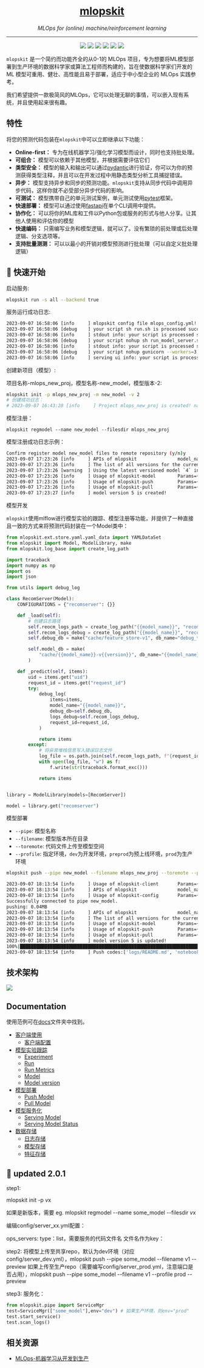 <h1 align="center"><a href="https://github.com/leepand/open-mlops">mlopskit</a></h1>
<p align="center">
  <em>MLOps for (online) machine/reinforcement learning</em>
</p>

---

<p align="center">
  <a href="https://github.com/leepand/mini-mlops"><img src="https://img.shields.io/github/license/leepand/mini-mlops" /></a>
  <a href="https://github.com/leepand/mini-mlops"><img src="https://img.shields.io/github/issues/leepand/mini-mlops" /></a>
   <a href="https://github.com/leepand/mini-mlops"><img src="https://img.shields.io/github/watchers/leepand/mini-mlops" /></a> 
  <a href="https://github.com/leepand/mini-mlops"><img src="https://img.shields.io/github/forks/leepand/mini-mlops" /></a>    
   <a href="https://github.com/leepand/mini-mlops"><img src="https://img.shields.io/github/stars/leepand/mini-mlops" /></a>   
   <a href="https://github.com/leepand/mini-mlops"><img src="https://img.shields.io/github/commit-activity/m/leepand/mini-mlops" /></a>   
   
</p>

`mlopskit` 是一个简约而功能齐全的从0-1的 MLOps 项目，专为想要将ML模型部署到生产环境的数据科学家或算法工程师而构建的，旨在使数据科学家们开发的 ML 模型可重用、健壮、高性能且易于部署，适应于中小型企业的 MLOps 实践参考。

我们希望提供一款极简风的MLOps，它可以处理无聊的事情，可以嵌入现有系统，并且使用起来很有趣。

## 特性

将您的预测代码包装在`mlopskit`中可以立即继承以下功能：
- **Online-first：** 专为在线机器学习/强化学习模型而设计，同时也支持批处理。
- **可组合：** 模型可以依赖于其他模型，并根据需要评估它们
- **类型安全：** 模型的输入和输出可以通过[pydantic](https://pydantic-docs.helpmanual.io/)进行验证，你可以为你的预测获得类型注释，并且可以在开发过程中用静态类型分析工具捕捉错误。
- **异步：** 模型支持异步和同步的预测功能。`mlopskit`支持从同步代码中调用异步代码，这样你就不必受部分异步代码的影响。
- **可测试：** 模型携带自己的单元测试案例，单元测试使用[pytest](https://docs.pytest.org/en/6.2.x/)框架。
- **快速部署：** 模型可以通过使用[fastapi](https://fastapi.tiangolo.com/)在单个CLI调用中提供。
- **协作化：** 可以将你的ML库和工件以Python包或服务的形式与他人分享。让其他人使用和评估你的模型
- **快速编码：** 只需编写业务和模型逻辑，就可以了。没有繁琐的前处理或后处理逻辑、分支选项等。
- **支持批量测测：** 可以以最小的开销对模型预测进行批处理（可以自定义批处理逻辑）

## 🤱 快速开始

启动服务:

```bash
mlopskit run -s all --backend true
```

服务运行成功日志:

```bash
2023-09-07 16:58:06 [info     ] mlopskit config file mlops_config.yml! path=/Users/leepand/.mlopskit/mlops_config.yml
2023-09-07 16:58:06 [debug    ] your script sh run.sh is processed success
2023-09-07 16:58:06 [info     ] stdout info: your script is processed success! name=mlflow service serving
2023-09-07 16:58:06 [debug    ] your script nohup sh run_model_server.sh > run_model_server.log 2>&1 & is processed success
2023-09-07 16:58:06 [info     ] stdout info: your script is processed success! name=model server service serving
2023-09-07 16:58:06 [debug    ] your script nohup gunicorn --workers=3 -b 0.0.0.0:8080  mlopskit.server.wsgi:app >main_server.log 2>&1 & is processed success
2023-09-07 16:58:06 [info     ] serving ui info: your script is processed success! name=main service serving
```

创建新项目（模型）:

项目名称-mlops_new_proj，模型名称-new_model，模型版本-2:

```bash
mlopskit init -p mlops_new_proj -m new_model -v 2
# 创建成功日志：
# 2023-09-07 16:43:28 [info     ] Project mlops_new_proj is created! name=mlops_new_proj
```

模型注册：

```
mlopskit regmodel --name new_model --filesdir mlops_new_proj
```

模型注册成功日志示例：

```bash
Confirm register model new_model files to remote repository (y/n)y
2023-09-07 17:23:26 [info     ] APIs of mlopskit               model_name=new_model model_version=None ops_type=model
2023-09-07 17:23:26 [info     ] The list of all versions for the current model is [1, 2, 3, 4].
2023-09-07 17:23:26 [warning  ] Using the latest versioned model `4` instead of the unversioned model `None`.If you insist on doing so, we will create a new version `5` for you.
2023-09-07 17:23:26 [info     ] Usage of mlopskit-model        Params={'ops_type': 'push/pull/serving/predict/killservice/serving_status, default:push'}
2023-09-07 17:23:26 [info     ] Usage of mlopskit-push         Params={'to_push_file': 'model file/dir to upload to remote model space', 'push_type': 'file/pickle, default: file'}
2023-09-07 17:23:26 [info     ] Usage of mlopskit-pull         Params={'save_path': 'local path to download model'}
2023-09-07 17:23:27 [info     ] model version 5 is created!
```

模型开发

`mlopskit`使用mlflow进行模型实验的跟踪、模型注册等功能，并提供了一种直接且一致的方式来将预测代码封装在一个Model类中：

```python
from mlopskit.ext.store.yaml.yaml_data import YAMLDataSet
from mlopskit import Model, ModelLibrary, make
from mlopskit.log_base import create_log_path

import traceback
import numpy as np
import os
import json

from utils import debug_log

class RecomServer(Model):
    CONFIGURATIONS = {"recomserver": {}}

    def _load(self):
        # 创建日志路径
        self.reocm_logs_path = create_log_path("{{model_name}}", "recom_errors")
        self.recom_logs_debug = create_log_path("{{model_name}}", "recom_debugs")
        self.debug_db = make("cache/feature_store-v1", db_name="debug_tests.db")

        self.model_db = make(
            "cache/{{model_name}}-v{{version}}", db_name="{{model_name}}.db"
        )

    def _predict(self, items):
        uid = items.get("uid")
        request_id = items.get("request_id")
        try:
            debug_log(
                items=items,
                model_name="{{model_name}}",
                debug_db=self.debug_db,
                logs_debug=self.recom_logs_debug,
                request_id=request_id,
            )

            return items
        except:
            # 将异常堆栈信息写入错误日志文件
            log_file = os.path.join(self.recom_logs_path, f"{request_id}_error.txt")
            with open(log_file, "w") as f:
                f.write(str(traceback.format_exc()))

            return items


library = ModelLibrary(models=[RecomServer])

model = library.get("recomserver")
```

模型部署

- `--pipe`: 模型名称
- `--filename`: 模型版本所在目录
- `--toremote`: 代码文件上传至模型空间
- `--profile`: 指定环境，`dev`为开发环境，`preprod`为预上线环境，`prod`为生产环境

```bash
mlopskit push --pipe new_model --filename mlops_new_proj --toremote --preview --profile prod

2023-09-07 18:13:54 [info     ] Usage of mlopskit-client       Params={'host': 'set/get, default:get', 'config': 'config file, default:None'} Return=HTTPClient
2023-09-07 18:13:54 [info     ] APIs of mlopskit               model_name=model model_version=None ops_type=config
2023-09-07 18:13:54 [info     ] Usage of mlopskit-config       Params={'config_ops': 'set/get, default:get', 'get': {'config_path': 'default:None', 'set': {'config_content': 'config cintent,Dict', 'config_path': 'default:None'}}}
Successfully connected to pipe new_model. 
pushing: 0.04MB
2023-09-07 18:13:54 [info     ] APIs of mlopskit               model_name=new_model model_version=5 ops_type=model
2023-09-07 18:13:54 [info     ] The list of all versions for the current model is [1, 2, 3, 4, 5].
2023-09-07 18:13:54 [info     ] Usage of mlopskit-model        Params={'ops_type': 'push/pull/serving/predict/killservice/serving_status, default:push'}
2023-09-07 18:13:54 [info     ] Usage of mlopskit-push         Params={'to_push_file': 'model file/dir to upload to remote model space', 'push_type': 'file/pickle, default: file'}
2023-09-07 18:13:54 [info     ] Usage of mlopskit-pull         Params={'save_path': 'local path to download model'}
2023-09-07 18:13:54 [info     ] model version 5 is updated!
100%|██████████████████████████████████████████████████████████████████████████████████████████| 13/13 [00:00<00:00, 4458.01it/s]
2023-09-07 18:13:54 [info     ] Push codes:['logs/README.md', 'notebooks/open_debug_db.py', 'src/utils.py', 'notebooks/serving.py', 'README.md', 'notebooks/.ipynb_checkpoints/servinfgipynb-checkpoint', 'notebooks/.ipynb_checkpoints/serving-checkpoint.py', 'src/rewardserver.py', 'notebooks/config.py', 'config/server_prod.yml', 'config/server_dev.yml', 'notebooks/servinfgipynb', 'src/recomserver.py']
```


## 技术架构

<img src="resources/art.png">

## Documentation
使用范例可在[docs](docs)文件夹中找到。

- [客户端使用](docs/mlops-client.md)
    - [客户端配置](docs/mlops-client.md#settings)
- [模型实验跟踪](docs/mlops-tracking.md)
    - [Experiment](docs/mlops-tracking.md#experiment)
    - [Run](docs/mlops-tracking.md#run)
    - [Run Metrics](docs/mlops-tracking.md#run-metrics)
    - [Model](docs/mlops-tracking.md#model)
    - [Model version](docs/mlops-tracking.md#model-version)
- [模型部署](docs/mlops-deploy.md)
    - [Push Model](docs/mlops-deploy.md#push-model)
    - [Pull Model](docs/mlops-deploy.md#pull-model)
- [模型服务化](docs/mlops-serving.md)
    - [Serving Model](docs/mlops-serving.md#serving-model)
    - [Serving Model Status](docs/mlops-serving.md#serving-model-status)
- [数据存储](docs/mlops-data-store.md)
    - [日志存储](docs/mlops-data-store.md#events-record)
    - [模型存储](docs/mlops-data-store.md#model-store)
    - [特征存储](docs/mlops-data-store.md#feature-store)

## 🌳 updated 2.0.1

step1:

mlopskit init -p $v$x

如果是新版本，需要 eg. mlopskit regmodel --name some_model --filesdir $v$x

编辑config/server_xx.yml配置：

ops_servers: type：list，需要服务的代码文件名
文件名作为key：

step2:
将模型上传至共享repo，默认为dev环境（对应config/server_dev.yml），mlopskit push --pipe some_model --filename v1 --preview
如果上传至生产repo（需要编写config/server_prod.yml，注意端口是否占用），mlopskit push --pipe some_model --filename v1 --profile prod --preview

step3:
服务化：
```python
from mlopskit.pipe import ServiceMgr
test=ServiceMgr(["some_model"],env="dev") # 如果生产环境，则env="prod"
test.start_service()
test.scan_logs()
```

## 相关资源
* [MLOps-机器学习从开发到生产](https://github.com/leepand/MLOps-practice)<br/>
